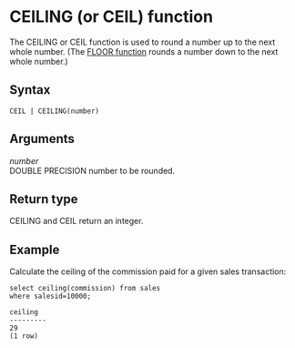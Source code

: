 # CEILING \(or CEIL\) function<a name="r_CEILING_FLOOR"></a>

The CEILING or CEIL function is used to round a number up to the next whole number\. \(The [FLOOR function](r_FLOOR.md) rounds a number down to the next whole number\.\) 

## Syntax<a name="r_CEILING_FLOOR-synopsis"></a>

```
CEIL | CEILING(number)
```

## Arguments<a name="r_CEILING_FLOOR-arguments"></a>

 *number*   
DOUBLE PRECISION number to be rounded\. 

## Return type<a name="r_CEILING_FLOOR-return-type"></a>

CEILING and CEIL return an integer\. 

## Example<a name="r_CEILING_FLOOR-example"></a>

Calculate the ceiling of the commission paid for a given sales transaction: 

```
select ceiling(commission) from sales
where salesid=10000;

ceiling
---------
29
(1 row)
```